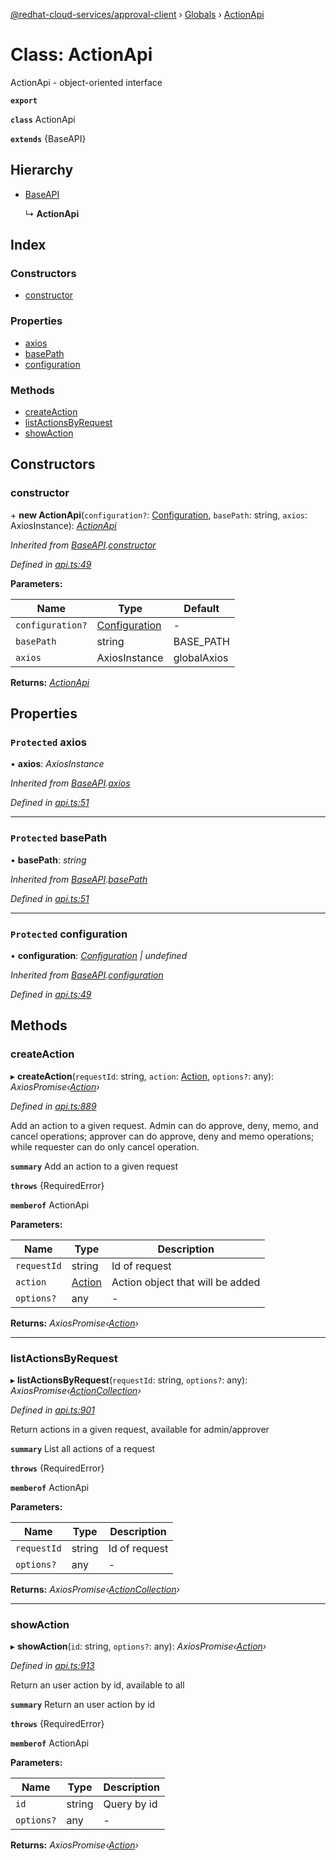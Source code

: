 [@redhat-cloud-services/approval-client](../README.md) › [Globals](../globals.md) › [ActionApi](actionapi.md)

# Class: ActionApi

ActionApi - object-oriented interface

**`export`** 

**`class`** ActionApi

**`extends`** {BaseAPI}

## Hierarchy

* [BaseAPI](baseapi.md)

  ↳ **ActionApi**

## Index

### Constructors

* [constructor](actionapi.md#constructor)

### Properties

* [axios](actionapi.md#protected-axios)
* [basePath](actionapi.md#protected-basepath)
* [configuration](actionapi.md#protected-configuration)

### Methods

* [createAction](actionapi.md#createaction)
* [listActionsByRequest](actionapi.md#listactionsbyrequest)
* [showAction](actionapi.md#showaction)

## Constructors

###  constructor

\+ **new ActionApi**(`configuration?`: [Configuration](configuration.md), `basePath`: string, `axios`: AxiosInstance): *[ActionApi](actionapi.md)*

*Inherited from [BaseAPI](baseapi.md).[constructor](baseapi.md#constructor)*

*Defined in [api.ts:49](https://github.com/RedHatInsights/javascript-clients/blob/master/packages/approval/api.ts#L49)*

**Parameters:**

Name | Type | Default |
------ | ------ | ------ |
`configuration?` | [Configuration](configuration.md) | - |
`basePath` | string |  BASE_PATH |
`axios` | AxiosInstance |  globalAxios |

**Returns:** *[ActionApi](actionapi.md)*

## Properties

### `Protected` axios

• **axios**: *AxiosInstance*

*Inherited from [BaseAPI](baseapi.md).[axios](baseapi.md#protected-axios)*

*Defined in [api.ts:51](https://github.com/RedHatInsights/javascript-clients/blob/master/packages/approval/api.ts#L51)*

___

### `Protected` basePath

• **basePath**: *string*

*Inherited from [BaseAPI](baseapi.md).[basePath](baseapi.md#protected-basepath)*

*Defined in [api.ts:51](https://github.com/RedHatInsights/javascript-clients/blob/master/packages/approval/api.ts#L51)*

___

### `Protected` configuration

• **configuration**: *[Configuration](configuration.md) | undefined*

*Inherited from [BaseAPI](baseapi.md).[configuration](baseapi.md#protected-configuration)*

*Defined in [api.ts:49](https://github.com/RedHatInsights/javascript-clients/blob/master/packages/approval/api.ts#L49)*

## Methods

###  createAction

▸ **createAction**(`requestId`: string, `action`: [Action](../modules/action.md), `options?`: any): *AxiosPromise‹[Action](../modules/action.md)›*

*Defined in [api.ts:889](https://github.com/RedHatInsights/javascript-clients/blob/master/packages/approval/api.ts#L889)*

Add an action to a given request. Admin can do approve, deny, memo, and cancel operations; approver can do approve, deny and memo operations; while requester can do only cancel operation.

**`summary`** Add an action to a given request

**`throws`** {RequiredError}

**`memberof`** ActionApi

**Parameters:**

Name | Type | Description |
------ | ------ | ------ |
`requestId` | string | Id of request |
`action` | [Action](../modules/action.md) | Action object that will be added |
`options?` | any | - |

**Returns:** *AxiosPromise‹[Action](../modules/action.md)›*

___

###  listActionsByRequest

▸ **listActionsByRequest**(`requestId`: string, `options?`: any): *AxiosPromise‹[ActionCollection](../interfaces/actioncollection.md)›*

*Defined in [api.ts:901](https://github.com/RedHatInsights/javascript-clients/blob/master/packages/approval/api.ts#L901)*

Return actions in a given request, available for admin/approver

**`summary`** List all actions of a request

**`throws`** {RequiredError}

**`memberof`** ActionApi

**Parameters:**

Name | Type | Description |
------ | ------ | ------ |
`requestId` | string | Id of request |
`options?` | any | - |

**Returns:** *AxiosPromise‹[ActionCollection](../interfaces/actioncollection.md)›*

___

###  showAction

▸ **showAction**(`id`: string, `options?`: any): *AxiosPromise‹[Action](../modules/action.md)›*

*Defined in [api.ts:913](https://github.com/RedHatInsights/javascript-clients/blob/master/packages/approval/api.ts#L913)*

Return an user action by id, available to all

**`summary`** Return an user action by id

**`throws`** {RequiredError}

**`memberof`** ActionApi

**Parameters:**

Name | Type | Description |
------ | ------ | ------ |
`id` | string | Query by id |
`options?` | any | - |

**Returns:** *AxiosPromise‹[Action](../modules/action.md)›*

